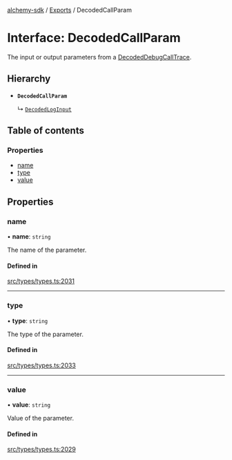 [alchemy-sdk](../README.md) / [Exports](../modules.md) / DecodedCallParam

# Interface: DecodedCallParam

The input or output parameters from a [DecodedDebugCallTrace](DecodedDebugCallTrace.md).

## Hierarchy

- **`DecodedCallParam`**

  ↳ [`DecodedLogInput`](DecodedLogInput.md)

## Table of contents

### Properties

- [name](DecodedCallParam.md#name)
- [type](DecodedCallParam.md#type)
- [value](DecodedCallParam.md#value)

## Properties

### name

• **name**: `string`

The name of the parameter.

#### Defined in

[src/types/types.ts:2031](https://github.com/alchemyplatform/alchemy-sdk-js/blob/5992f68/src/types/types.ts#L2031)

___

### type

• **type**: `string`

The type of the parameter.

#### Defined in

[src/types/types.ts:2033](https://github.com/alchemyplatform/alchemy-sdk-js/blob/5992f68/src/types/types.ts#L2033)

___

### value

• **value**: `string`

Value of the parameter.

#### Defined in

[src/types/types.ts:2029](https://github.com/alchemyplatform/alchemy-sdk-js/blob/5992f68/src/types/types.ts#L2029)
